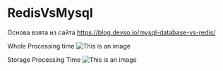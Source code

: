 # RedisVsMysql
Основа взята из сайта
https://blog.devso.io/mysql-database-vs-redis/


Whole Processing time
![This is an image](https://blog.devso.io/content/images/2018/09/Whole-Processing-Time-1.png)

Storage Processing Time
![This is an image](https://blog.devso.io/content/images/2018/09/Storage-Processing-Time.png)

